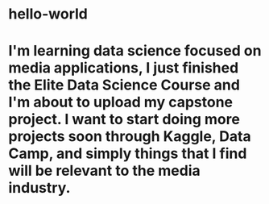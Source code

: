 # hello-world

# I'm learning data science focused on media applications, I just finished the Elite Data Science Course and I'm about to upload my capstone project. I want to start doing more projects soon through Kaggle, Data Camp, and simply things that I find will be relevant to the media industry.
